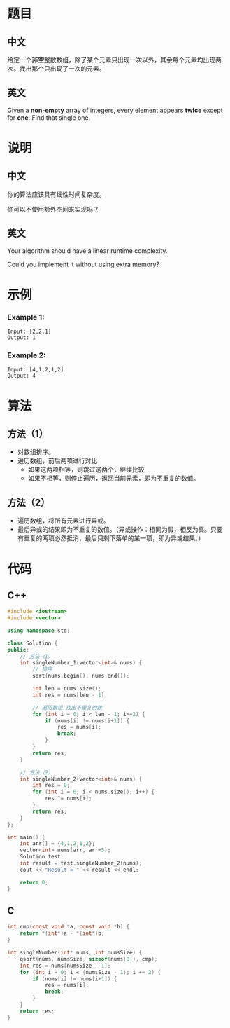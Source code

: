 # 题目

## 中文

给定一个**非空**整数数组，除了某个元素只出现一次以外，其余每个元素均出现两次。找出那个只出现了一次的元素。

## 英文

Given a **non-empty** array of integers, every element appears **twice** except for **one**. Find that single one.



# 说明

## 中文

你的算法应该具有线性时间复杂度。

你可以不使用额外空间来实现吗？

## 英文

Your algorithm should have a linear runtime complexity.

Could you implement it without using extra memory?



# 示例

### Example 1:

```
Input: [2,2,1]
Output: 1
```



### Example 2:

```
Input: [4,1,2,1,2]
Output: 4
```



# 算法

## 方法（1）

- 对数组排序。
- 遍历数组，前后两项进行对比
  - 如果这两项相等，则跳过这两个，继续比较
  - 如果不相等，则停止遍历，返回当前元素，即为不重复的数值。



## 方法（2）

- 遍历数组，将所有元素进行异或。
- 最后异或的结果即为不重复的数值。（异或操作：相同为假，相反为真。只要有重复的两项必然抵消，最后只剩下落单的某一项，即为异或结果。）

# 代码

## C++

```C++
#include <iostream>
#include <vector>

using namespace std;

class Solution {
public:
    // 方法（1）
    int singleNumber_1(vector<int>& nums) {
        // 排序
        sort(nums.begin(), nums.end());

        int len = nums.size();
        int res = nums[len - 1];

        // 遍历数组 找出不重复的数
        for (int i = 0; i < len - 1; i+=2) {
            if (nums[i] != nums[i+1]) {
                res = nums[i];
                break;
            }
        }
        return res;
    }

    // 方法（2）
    int singleNumber_2(vector<int>& nums) {
        int res = 0;
        for (int i = 0; i < nums.size(); i++) {
            res ^= nums[i];
        }
        return res;
    }
};

int main() {
    int arr[] = {4,1,2,1,2};
    vector<int> nums(arr, arr+5);
    Solution test;
    int result = test.singleNumber_2(nums);
    cout << "Result = " << result << endl;

    return 0;
}
```



## C

```C
int cmp(const void *a, const void *b) {
    return *(int*)a - *(int*)b;
}

int singleNumber(int* nums, int numsSize) {
    qsort(nums, numsSize, sizeof(nums[0]), cmp);
    int res = nums[numsSize - 1];
    for (int i = 0; i < (numsSize - 1); i += 2) {
        if (nums[i] != nums[i+1]) {
            res = nums[i];
            break;
        }
    }
    return res;
}
```

